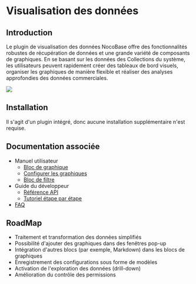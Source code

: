 # Visualisation des données

<PluginInfo name="data-visualization"></PluginInfo>

## Introduction

Le plugin de visualisation des données NocoBase offre des fonctionnalités robustes de récupération de données et une grande variété de composants de graphiques. En se basant sur les données des Collections du système, les utilisateurs peuvent rapidement créer des tableaux de bord visuels, organiser les graphiques de manière flexible et réaliser des analyses approfondies des données commerciales.

![](https://static-docs.nocobase.com/51be43d5400d6294f6c20d11009f23c4.png)

## Installation

Il s'agit d'un plugin intégré, donc aucune installation supplémentaire n'est requise.

## Documentation associée

- Manuel utilisateur
  - [Bloc de graphique](./user/chart-block.md)
  - [Configurer les graphiques](./user/configure.md)
  - [Bloc de filtre](./user/filter.md)
- Guide du développeur
  - [Référence API](./dev/index.md)
  - [Tutoriel étape par étape](./step-by-step/index.md)
- [FAQ](./faq.md)

## RoadMap

- Traitement et transformation des données simplifiés
- Possibilité d'ajouter des graphiques dans des fenêtres pop-up
- Intégration d'autres blocs (par exemple, Markdown) dans les blocs de graphiques
- Enregistrement des configurations sous forme de modèles
- Activation de l'exploration des données (drill-down)
- Amélioration du contrôle des permissions
